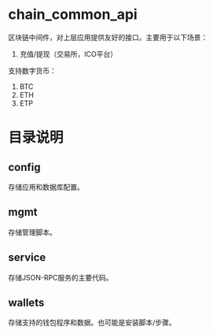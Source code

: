 # chain_common_api
  区块链中间件，对上层应用提供友好的接口。主要用于以下场景：
  1. 充值/提现（交易所，ICO平台）

  支持数字货币：
  1. BTC
  2. ETH
  3. ETP

# 目录说明

## config
  存储应用和数据库配置。

## mgmt
  存储管理脚本。

## service
  存储JSON-RPC服务的主要代码。

## wallets
  存储支持的钱包程序和数据。也可能是安装脚本/步骤。

